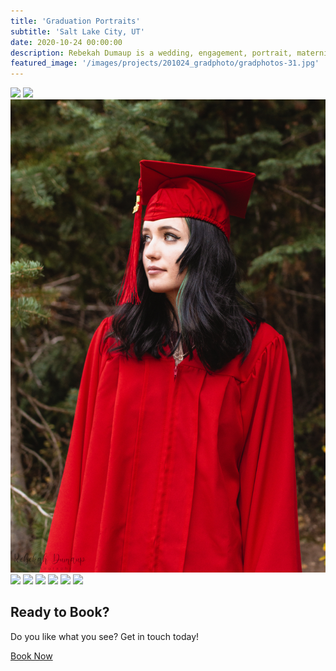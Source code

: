 ```yaml
---
title: 'Graduation Portraits'
subtitle: 'Salt Lake City, UT'
date: 2020-10-24 00:00:00
description: Rebekah Dumaup is a wedding, engagement, portrait, maternity, and family photographer based in Salt Lake City, Utah.
featured_image: '/images/projects/201024_gradphoto/gradphotos-31.jpg'
---
```


<div class="gallery" data-columns="3">
<img src="/images/projects/201024_gradphoto/gradphotos.jpg">
<img src="/images/projects/201024_gradphoto/gradphotos-2.jpg">
<img src="/images/projects/201024_gradphoto/gradphotos-31.jpg">
<img src="/images/projects/201024_gradphoto/gradphotos-4.jpg">
<img src="/images/projects/201024_gradphoto/gradphotos-5.jpg">
<img src="/images/projects/201024_gradphoto/gradphotos-6.jpg">
<img src="/images/projects/201024_gradphoto/gradphotos-7.jpg">
<img src="/images/projects/201024_gradphoto/gradphotos-8.jpg">
<img src="/images/projects/201024_gradphoto/gradphotos-9.jpg">
</div>

## Ready to Book?

Do you like what you see? Get in touch today!

<a href="/contact/" class="button button--large">Book Now</a>
